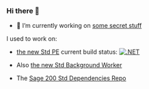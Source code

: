 ### Hi there 👋

- 🔭 I’m currently working on [some secret stuff](https://github.com/Sage-Active/service-teams-copilot-bff)

I used to work on:
- [the new Std PE](https://github.com/Sage/sage200uki-std-pe) current build status: [![.NET](https://github.com/Sage/sage200uki-std-pe/actions/workflows/dotnet.yml/badge.svg)](https://github.com/Sage/sage200uki-std-pe/actions/workflows/dotnet.yml)

- Also [the new Std Background Worker](https://github.com/Sage/sage200uki-std-bw)
- The [Sage 200 Std Dependencies Repo](https://github.com/Sage/Sage200StdUKI)

<!--
**DerekGrahamSage/DerekGrahamSage** is a ✨ _special_ ✨ repository because its `README.md` (this file) appears on your GitHub profile.

Here are some ideas to get you started:

- 🔭 I’m currently working on ...
- 🌱 I’m currently learning ...
- 👯 I’m looking to collaborate on ...
- 🤔 I’m looking for help with ...
- 💬 Ask me about ...
- 📫 How to reach me: ...
- 😄 Pronouns: ...
- ⚡ Fun fact: ...
-->

